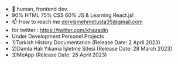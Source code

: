 - 👋 human, frontend dev.
- 90% HTML 75% CSS 60% JS & Learning React.js!
- 📫 How to reach me dervismehmetusta35@gmail.com
- for twitter : https://twitter.com/khazadin
- Under Development Personel Projects
- 1)Turkish History Documentation (Release Date: 2 April 2023)
- 2)Damla Halı Yıkama İşletme Sitesi (Release Date: 28 March 2023)
- 3)MeApp (Release Date: 25 April 2023)

<!---
Khazadin/Khazadin is a ✨ special ✨ repository because its `README.md` (this file) appears on your GitHub profile.
You can click the Preview link to take a look at your changes.
--->
